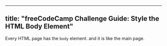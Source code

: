 
---
title: "freeCodeCamp Challenge Guide: Style the HTML Body Element"
---

Every HTML page has the `body` element. and it is like the main page.
